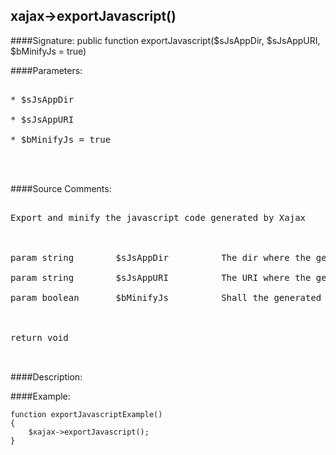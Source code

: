 ## xajax->exportJavascript()

####Signature: public function exportJavascript($sJsAppDir, $sJsAppURI, $bMinifyJs = true)

####Parameters:
<pre>

* $sJsAppDir

* $sJsAppURI

* $bMinifyJs = true



</pre>
####Source Comments:
<pre>

Export and minify the javascript code generated by Xajax



param string		$sJsAppDir			The dir where the generated file will be located

param string		$sJsAppURI			The URI where the generated file will be located

param boolean		$bMinifyJs			Shall the generated file also be minified



return void


</pre>
####Description:


####Example:
```
function exportJavascriptExample()
{
	$xajax->exportJavascript();
}
```